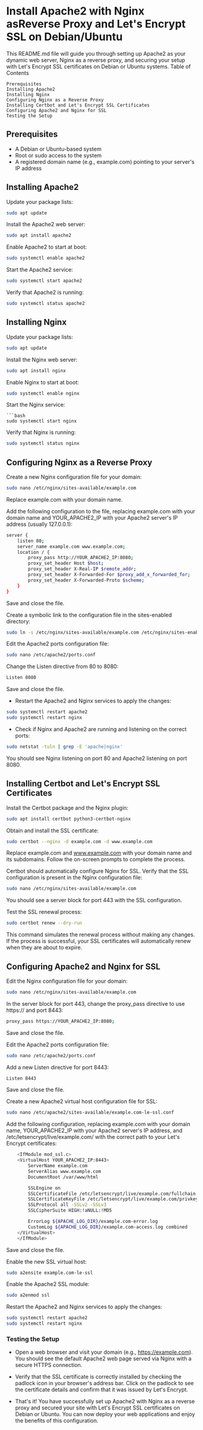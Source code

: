 # Install Apache2 with Nginx asReverse Proxy and Let's Encrypt SSL on Debian/Ubuntu
This README.md file will guide you through setting up Apache2 as your dynamic web server, Nginx as a reverse proxy, and securing your setup with Let's Encrypt SSL certificates on Debian or Ubuntu systems. 
Table of Contents

    Prerequisites
    Installing Apache2
    Installing Nginx
    Configuring Nginx as a Reverse Proxy
    Installing Certbot and Let's Encrypt SSL Certificates
    Configuring Apache2 and Nginx for SSL
    Testing the Setup

## Prerequisites

- A Debian or Ubuntu-based system
- Root or sudo access to the system
- A registered domain name (e.g., example.com) pointing to your server's IP address

## Installing Apache2
Update your package lists:

```bash
sudo apt update
```
Install the Apache2 web server:

```bash
sudo apt install apache2
```
Enable Apache2 to start at boot:

```bash
sudo systemctl enable apache2
```
Start the Apache2 service:

```bash
sudo systemctl start apache2
```
Verify that Apache2 is running:

```bash
sudo systemctl status apache2
```
## Installing Nginx
Update your package lists:
```bash
sudo apt update
```
Install the Nginx web server:

```bash
sudo apt install nginx
```
Enable Nginx to start at boot:

```bash
sudo systemctl enable nginx
```
Start the Nginx service:
```
```bash
sudo systemctl start nginx
```
Verify that Nginx is running:

```bash
sudo systemctl status nginx
```

## Configuring Nginx as a Reverse Proxy
Create a new Nginx configuration file for your domain:
```bash
sudo nano /etc/nginx/sites-available/example.com
```
Replace example.com with your domain name.

Add the following configuration to the file, replacing example.com with your domain name and YOUR_APACHE2_IP with your Apache2 server's IP address (usually 127.0.0.1):
```bash
server {
    listen 80;
    server_name example.com www.example.com;
    location / {
        proxy_pass http://YOUR_APACHE2_IP:8080;
        proxy_set_header Host $host;
        proxy_set_header X-Real-IP $remote_addr;
        proxy_set_header X-Forwarded-For $proxy_add_x_forwarded_for;
        proxy_set_header X-Forwarded-Proto $scheme;
    }
}
```
Save and close the file.

Create a symbolic link to the configuration file in the sites-enabled directory:
```bash
sudo ln -s /etc/nginx/sites-available/example.com /etc/nginx/sites-enabled/
```
Edit the Apache2 ports configuration file:
```bash
sudo nano /etc/apache2/ports.conf
```
Change the Listen directive from 80 to 8080:
```bash
Listen 8080
```
Save and close the file.
- Restart the Apache2 and Nginx services to apply the changes:
```bash
sudo systemctl restart apache2
sudo systemctl restart nginx
```
- Check if Nginx and Apache2 are running and listening on the correct ports:
```bash
sudo netstat -tuln | grep -E 'apache|nginx'
```
You should see Nginx listening on port 80 and Apache2 listening on port 8080.

## Installing Certbot and Let's Encrypt SSL Certificates
Install the Certbot package and the Nginx plugin:
```bash
sudo apt install certbot python3-certbot-nginx
```
Obtain and install the SSL certificate:
```bash
sudo certbot --nginx -d example.com -d www.example.com
```
Replace example.com and www.example.com with your domain name and its subdomains. Follow the on-screen prompts to complete the process.


Certbot should automatically configure Nginx for SSL. Verify that the SSL configuration is present in the Nginx configuration file:
```bash
sudo nano /etc/nginx/sites-available/example.com
```
You should see a server block for port 443 with the SSL configuration.


Test the SSL renewal process:
```bash
sudo certbot renew --dry-run
```
This command simulates the renewal process without making any changes. If the process is successful, your SSL certificates will automatically renew when they are about to expire.


## Configuring Apache2 and Nginx for SSL
Edit the Nginx configuration file for your domain:
```bash
sudo nano /etc/nginx/sites-available/example.com
```
In the server block for port 443, change the proxy_pass directive to use https:// and port 8443:

```bash
proxy_pass https://YOUR_APACHE2_IP:8080;
```
Save and close the file.

Edit the Apache2 ports configuration file:
```bash
sudo nano /etc/apache2/ports.conf
```
Add a new Listen directive for port 8443:
```bash
Listen 8443
```
Save and close the file.

Create a new Apache2 virtual host configuration file for SSL:
```bash
sudo nano /etc/apache2/sites-available/example.com-le-ssl.conf
```
Add the following configuration, replacing example.com with your domain name, YOUR_APACHE2_IP with your Apache2 server's IP address, and /etc/letsencrypt/live/example.com/ with the correct path to your Let's Encrypt certificates:
```bash
    <IfModule mod_ssl.c>
    <VirtualHost YOUR_APACHE2_IP:8443>
        ServerName example.com
        ServerAlias www.example.com
        DocumentRoot /var/www/html

        SSLEngine on
        SSLCertificateFile /etc/letsencrypt/live/example.com/fullchain.pem
        SSLCertificateKeyFile /etc/letsencrypt/live/example.com/privkey.pem
        SSLProtocol all -SSLv2 -SSLv3
        SSLCipherSuite HIGH:!aNULL:!MD5

        ErrorLog ${APACHE_LOG_DIR}/example.com-error.log
        CustomLog ${APACHE_LOG_DIR}/example.com-access.log combined
    </VirtualHost>
    </IfModule>
```
Save and close the file.

Enable the new SSL virtual host:
```bash
sudo a2ensite example.com-le-ssl
```
Enable the Apache2 SSL module:
```bash
sudo a2enmod ssl
```
Restart the Apache2 and Nginx services to apply the changes:
```bash
sudo systemctl restart apache2
sudo systemctl restart nginx
```
### Testing the Setup

- Open a web browser and visit your domain (e.g., https://example.com). You should see the default Apache2 web page served via Nginx with a secure HTTPS connection.

- Verify that the SSL certificate is correctly installed by checking the padlock icon in your browser's address bar. Click on the padlock to see the certificate details and confirm that it was issued by Let's Encrypt.

- That's it! You have successfully set up Apache2 with Nginx as a reverse proxy and secured your site with Let's Encrypt SSL certificates on Debian or Ubuntu. You can now deploy your web applications and enjoy the benefits of this configuration.

